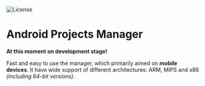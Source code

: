 ![License](https://img.shields.io/github/license/lem0nez/apm.svg)

# Android Projects Manager
**At this moment on development stage!**

Fast and easy to use the manager, which primarily aimed on **mobile devices**.
It have wide support of different architectures: ARM, MIPS and x86
*(including 64-bit versions)*.
